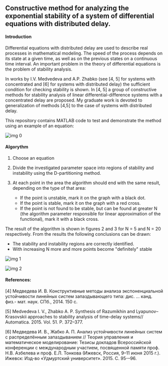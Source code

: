 ## Constructive method for analyzing the exponential stability of a system of differential equations with distributed delay.

#### Introduction
Differential equations with distributed delay are used to describe real processes in mathematical modeling. The speed of the process depends on its state at a given time, as well as on the previous states on a continuous time interval.  An important problem in the theory of differential equations is the problem of stability analysis.

In works by I.V. Medvedeva and A.P. Zhabko (see [4, 5] for systems with concentrated and [6] for systems with distributed delay) the sufficient condition for checking stability is shown. In [4, 5] a group of constructive methods for stability analysis of linear
differential-difference systems with a concentrated delay are proposed. My graduate work is devoted to generalization of methods [4,5] to the case of systems with distributed delay. 

This repository contains MATLAB code to test and demonstrate the method using an example of an equation:

![img 0](![telegram-cloud-photo-size-2-5334665465911423785-m](https://user-images.githubusercontent.com/82182857/121476858-d2624180-c9cf-11eb-9431-8ec8d0534684.jpg)
)

#### Algorythm

1. Choose an equation
2. Divide the investigated parameter space
into regions of stability and instability using the D-partitioning method. 
3. At each point in the area the algorithm should end with the same result, depending on the type of that area:

    * If the point is unstable, mark it on the graph with a black dot.
    * If the point is stable, mark it on the graph with a red cross.
    * If the point is not found to be stable, but can be found at greater N (the algorithm parameter responsible for linear approximation of the functional), mark it with a black cross.


The result of the algorithm is shown in figures 2 and 3 for N = 5 and N = 20 respectively.
From the results the following conclusions can be drawn:
* The stability and instability regions are correctly identified.
* With increasing N more and more points become "definitely" stable


![img 1](![telegram-cloud-photo-size-2-5334665465911423782-x](https://user-images.githubusercontent.com/82182857/121442245-e425f380-c993-11eb-9adc-45cf5d008cbc.jpg)
)

![img 2](![telegram-cloud-photo-size-2-5334665465911423783-x](https://user-images.githubusercontent.com/82182857/121442283-facc4a80-c993-11eb-8c9d-c605ad7765a1.jpg)
)

#### References:

<a id="4">[4]</a> 
Медведева И. В. Конструктивные методы анализа экспоненциальной
устойчивости линейных систем запаздывающего типа: дис. ... канд. физ.-
мат. наук. СПб., 2014. 150 с.

<a id="5">[5]</a> 
Medvedeva I. V., Zhabko A. P. Synthesis of Razumikhin and
Lyapunov–Krasovskii approaches to stability analysis of time-delay
systems// Automatica. 2015. Vol. 51. P. 372–377.

<a id="6">[6]</a> 
Медведева И. В., Жабко А. П. Анализ устойчивости линейных систем с
распределённым запаздыванием // Теория управления и математическое
моделирование: Тезисы докладов Всероссийской конференции с международным участием, посвященной памяти проф. Н.В. Азбелева и проф.
Е.Л. Тонкова (Ижевск, Россия, 9–11 июня 2015 г.). Ижевск: Изд-во «Удмуртский университет». 2015. С. 95-–96.
